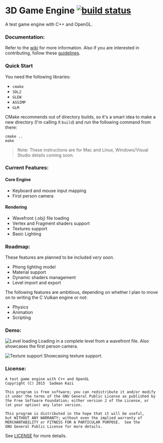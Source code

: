 # 3D Game Engine [![build status](https://git.sadmansk.com/sadmansk/GameEngine/badges/master/build.svg)](https://git.sadmansk.com/sadmansk/GameEngine/commits/master)
A test game engine with C++ and OpenGL.

### Documentation:
Refer to the [wiki](https://github.com/sadmansk/GameEngine/wiki) for more information.
Also if you are interested in contributing, follow these [guidelines](https://github.com/sadmansk/GameEngine/wiki/Contributing-to-the-Wiki).

### Quick Start
You need the following libraries:
* `cmake`
* `SDL2`
* `GLEW`
* `ASSIMP`
* `GLM`

CMake recommends out of directory builds, so it's a smart idea to make a new directory
(I'm calling it `build`) and run the following command from there:
```
cmake ..
make
```

> Note: These instructions are for Mac and Linux, Windows/Visual Studio details
coming soon.

### Current Features:
#### Core Engine
- Keyboard and mouse input mapping
- First person camera

#### Rendering
- Wavefront (.obj) file loading
- Vertex and Fragment shaders support
- Textures support
- Basic Lighting

### Roadmap:
These features are planned to be included *very soon*.
- Phong lighting model
- Material support
- Dynamic shaders management
- Level import and export

The following features are ambitious, depending on whether I plan to move on to
writing the C Vulkan engine or not:
- Physics
- Animation
- Scripting

### Demo:
![Level loading](res/demo/level.gif)
Loading in a complete level from a wavefront file. Also showcases the first person
camera.

![Texture support](res/demo/texture.gif)
Showcasing texture support.

### License:
```
A test game engine with C++ and OpenGL
Copyright (C) 2015  Sadman Kazi

This program is free software; you can redistribute it and/or modify
it under the terms of the GNU General Public License as published by
the Free Software Foundation; either version 2 of the License, or
(at your option) any later version.

This program is distributed in the hope that it will be useful,
but WITHOUT ANY WARRANTY; without even the implied warranty of
MERCHANTABILITY or FITNESS FOR A PARTICULAR PURPOSE.  See the
GNU General Public License for more details.
```
See [LICENSE](https://raw.githubusercontent.com/sadmansk/GameEngine/master/LICENSE)
for more details.
